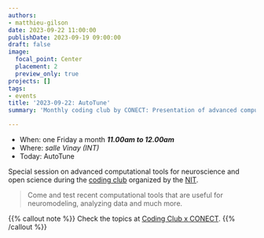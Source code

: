 ```yaml
---
authors:
- matthieu-gilson
date: 2023-09-22 11:00:00
publishDate: 2023-09-19 09:00:00
draft: false
image:
  focal_point: Center
  placement: 2
  preview_only: true
projects: []
tags:
- events
title: '2023-09-22: AutoTune'
summary: 'Monthly coding club by CONECT: Presentation of advanced computational tools for neuroscience and open science'

---
```


* When: one Friday a month ***11.00am to 12.00am*** 
* Where: _salle Vinay (INT)_
* Today: AutoTune

Special session on advanced computational tools for neuroscience and open science during the [coding club](https://framateam.org/int-marseille/channels/coding-club) organized by the [NIT](https://www.int.univ-amu.fr/plateformes/nit).

> Come and test recent computational tools that are useful for neuromodeling, analyzing data and much more.

{{% callout note %}}
Check the topics at [Coding Club x CONECT]().
{{% /callout %}}
